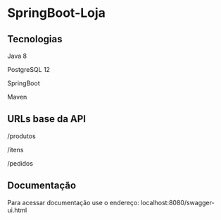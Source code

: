 # SpringBoot-Loja

<h2>Tecnologias</h2>
<p>Java 8</p>
<p>PostgreSQL 12</p>
<p>SpringBoot</p>
<p>Maven</p>

<h2>URLs base da API</h2>
<p>/produtos</p>
<p>/itens</p>
<p>/pedidos</p>

<h2>Documentação</h2>
<p>Para acessar documentação use o endereço: localhost:8080/swagger-ui.html</p>

